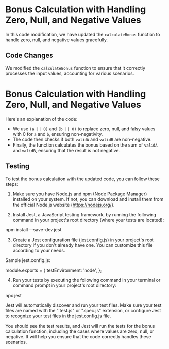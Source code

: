 # Bonus Calculation with Handling Zero, Null, and Negative Values

In this code modification, we have updated the `calculateBonus` function to handle zero, null, and negative values gracefully.

## Code Changes

We modified the `calculateBonus` function to ensure that it correctly processes the input values, accounting for various scenarios. 

# Bonus Calculation with Handling Zero, Null, and Negative Values

Here's an explanation of the code:

- We use `(a || 0)` and `(b || 0)` to replace zero, null, and falsy values with 0 for `a` and `b`, ensuring non-negativity.
- The code then checks if both `validA` and `validB` are non-negative.
- Finally, the function calculates the bonus based on the sum of `validA` and `validB`, ensuring that the result is not negative.

## Testing

To test the bonus calculation with the updated code, you can follow these steps:

1. Make sure you have Node.js and npm (Node Package Manager) installed on your system. If not, you can download and install them from the official Node.js website (https://nodejs.org/).

2. Install Jest, a JavaScript testing framework, by running the following command in your project's root directory (where your tests are located):

npm install --save-dev jest

3. Create a Jest configuration file (jest.config.js) in your project's root directory if you don't already have one. You can customize this file according to your needs.

Sample jest.config.js:

module.exports = {
  testEnvironment: 'node',
};

4. Run your tests by executing the following command in your terminal or command prompt in your project's root directory:

npx jest

Jest will automatically discover and run your test files. Make sure your test files are named with the ".test.js" or ".spec.js" extension, or configure Jest to recognize your test files in the jest.config.js file.

You should see the test results, and Jest will run the tests for the bonus calculation function, including the cases where values are zero, null, or negative. It will help you ensure that the code correctly handles these scenarios.

